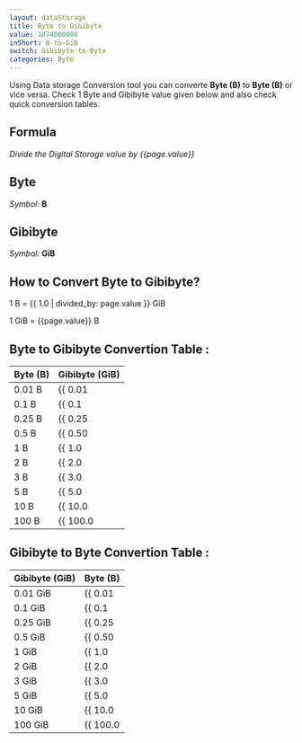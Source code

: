 ```yaml
---
layout: dataStorage
title: Byte to Gibibyte
value: 1074000000
inShort: B-to-GiB
switch: Gibibyte-to-Byte
categories: Byte
---
```


Using Data storage Conversion tool you can converte **Byte (B)** to **Byte (B)** or vice versa. Check 1 Byte and Gibibyte value given below and also check quick conversion tables.

## Formula
*Divide the Digital Storage value by {{page.value}}*

## Byte
*Symbol:* **B**

## Gibibyte
*Symbol:* **GiB**

## How to Convert Byte to Gibibyte?

1 B = {{ 1.0 | divided_by: page.value }} GiB

1 GiB = {{page.value}} B


## Byte to Gibibyte Convertion Table :

| Byte (B) | Gibibyte (GiB) |
| ---- | ---- |
| 0.01 B | {{ 0.01 | divided_by: page.value }} GiB |
| 0.1 B | {{ 0.1 | divided_by: page.value }} GiB |
| 0.25 B | {{ 0.25 | divided_by: page.value }} GiB |
| 0.5 B | {{ 0.50 | divided_by: page.value }} GiB |
| 1 B | {{ 1.0 | divided_by: page.value }} GiB |
| 2 B | {{ 2.0 | divided_by: page.value }} GiB |
| 3 B | {{ 3.0 | divided_by: page.value }} GiB |
| 5 B | {{ 5.0 | divided_by: page.value }} GiB |
| 10 B | {{ 10.0 | divided_by: page.value }} GiB |
| 100 B | {{ 100.0 | divided_by: page.value }} GiB |

## Gibibyte to Byte Convertion Table :

| Gibibyte (GiB) | Byte (B) |
| ---- | ---- |
| 0.01 GiB | {{ 0.01 | times: page.value }} B |
| 0.1 GiB | {{ 0.1 | times: page.value }} B |
| 0.25 GiB | {{ 0.25 | times: page.value }} B |
| 0.5 GiB | {{ 0.50 | times: page.value }} B |
| 1 GiB | {{ 1.0 | times: page.value }} B |
| 2 GiB | {{ 2.0 | times: page.value }} B |
| 3 GiB | {{ 3.0 | times: page.value }} B |
| 5 GiB | {{ 5.0 | times: page.value }} B |
| 10 GiB | {{ 10.0 | times: page.value }} B |
| 100 GiB | {{ 100.0 | times: page.value }} B |


<script>
document.getElementById('selectInput')[1].selected = true
document.getElementById('selectOutput')[13].selected = true
</script>
